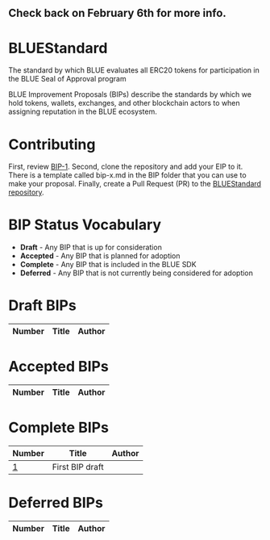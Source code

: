 ## Check back on February 6th for more info.

# BLUEStandard
The standard by which BLUE evaluates all ERC20 tokens for participation in the BLUE Seal of Approval program

BLUE Improvement Proposals (BIPs) describe the standards by which we hold tokens, wallets, exchanges, and other blockchain actors to when assigning reputation in the BLUE ecosystem.

# Contributing
First, review [BIP-1](BIP/bip-1.md).
Second, clone the repository and add your EIP to it. There is a template called bip-x.md in the BIP folder that you can use to make your proposal.
Finally, create a Pull Request (PR) to the [BLUEStandard repository](https://github.com/bluecrypto/bluestandard).

# BIP Status Vocabulary
* **Draft** - Any BIP that is up for consideration
* **Accepted** - Any BIP that is planned for adoption
* **Complete** - Any BIP that is included in the BLUE SDK
* **Deferred** - Any BIP that is not currently being considered for adoption

# Draft BIPs
| Number             | Title                  | Author              |
|--------------------|------------------------|---------------------|

# Accepted BIPs
| Number             | Title                  | Author              |
|--------------------|------------------------|---------------------|

# Complete BIPs
| Number             | Title                  | Author              |
|--------------------|------------------------|---------------------|
| [1](BIP/bip-1.md) | First BIP draft        |                     |

# Deferred BIPs
| Number             | Title                  | Author              |
|--------------------|------------------------|---------------------|


